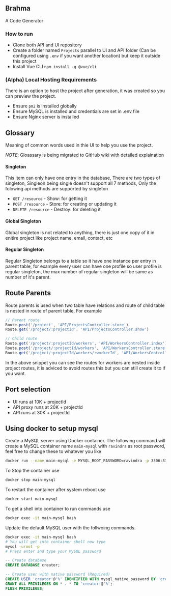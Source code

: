 ## Brahma
A Code Generator

### How to run
- Clone both API and UI repository
- Create a folder named `Projects` parallel to UI and API folder (Can be configured using `.env` if you want another location) but keep it outside this project
- Install Vue CLI `npm install -g @vue/cli`

### (Alpha) Local Hosting Requirements
There is an option to host the project after generation, it was created so you can preview the project.

- Ensure `pm2` is installed globally
- Ensure MySQL is installed and credentials are set in .env file
- Ensure Nginx server is installed

## Glossary
Meaning of common words used in thie UI to help you use the project.

_NOTE_: Gloassary is being migrated to GitHub wiki with detailed explaination

#### Singleton
This item can only have one entry in the database, There are two types of singleton, Singleon being single doesn't support all 7 methods, Only the folowing api methods are supported by singleton

- `GET /resource` - Show: for getting it
- `POST /resource` - Store: for creating or updating it
- `DELETE /resource` - Destroy: for deleting it

#### Global Singleton
Global singleton is not related to anything, there is just one copy of it in enitire project like project name, email, contact, etc

#### Regular Singleton
Regular Singleton belongs to a table so it have one instance per entry in parent table, for example every user can have one profile so user profile is regular singleton, the max number of regular singleton will be same as number of it's parent.

## Route Parents
Route parents is used when two table have relations and route of child table is nested in route of parent table, For example

```js
// Parent route
Route.post('/project', 'API/ProjectsController.store')
Route.get('/project/:projectId', 'API/ProjectsController.show')

// Child route
Route.get('/project/:projectId/workers', 'API/WorkersController.index')
Route.post('/project/:projectId/workers', 'API/WorkersController.store')
Route.get('/project/:projectId/workers/:workerId', 'API/WorkersController.show')
```

In the above snippet you can see the routes for workers are nested inside project routes, it is adviced to avoid routes this but you can still create it to if you want.

## Port selection
- UI runs at 10K + projectId
- API proxy runs at 20K + projectId
- API runs at 30K + projectId

## Using docker to setup mysql
Create a MySQL server using Docker container. The following command will create a MySQL container name `main-mysql` with `ravindra` as root password, feel free to change these to whatever you like

```bash
docker run --name main-mysql -e MYSQL_ROOT_PASSWORD=ravindra -p 3306:3306 -d mysql
```

To Stop the container use

```bash
docker stop main-mysql
```

To restart the container after system reboot use

```bash
docker start main-mysql
```

To get a shell into container to run commands use

```bash
docker exec -it main-mysql bash
```

Update the default MySQL user with the follwoing commands.

```bash
docker exec -it main-mysql bash
# You will get into container shell now type
mysql -uroot -p
# Press enter and type your MySQL password
```

```sql
-- Create database
CREATE DATABASE creator;
```

```SQL
-- Create user with native password (Required)
CREATE USER 'creator'@'%' IDENTIFIED WITH mysql_native_password BY 'creator';
GRANT ALL PRIVILEGES ON * . * TO 'creator'@'%';
FLUSH PRIVILEGES;
```

